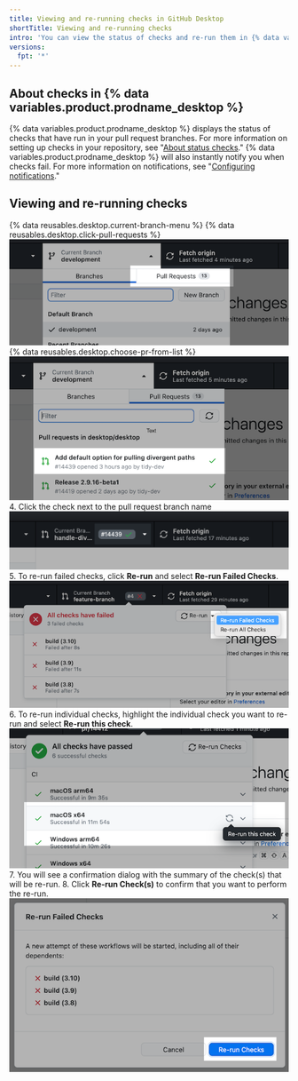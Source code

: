 ```yaml
---
title: Viewing and re-running checks in GitHub Desktop
shortTitle: Viewing and re-running checks
intro: 'You can view the status of checks and re-run them in {% data variables.product.prodname_desktop %}.'
versions:
  fpt: '*'
---
```

## About checks in {% data variables.product.prodname_desktop %}

{% data variables.product.prodname_desktop %} displays the status of checks that have run in your pull request branches. For more information on setting up checks in your repository, see "[About status checks](/github/collaborating-with-pull-requests/collaborating-on-repositories-with-code-quality-features/about-status-checks)." {% data variables.product.prodname_desktop %} will also instantly notify you when checks fail. For more information on notifications, see "[Configuring notifications](desktop/contributing-and-collaborating-using-github-desktop/working-with-your-remote-repository-on-github-or-github-enterprise/configuring-notifications)."

## Viewing and re-running checks

{% data reusables.desktop.current-branch-menu %}
{% data reusables.desktop.click-pull-requests %}
  ![Pull Requests tab in the Current Branch drop-down menu](/assets/images/help/desktop/branch-drop-down-pull-request-tab.png)
{% data reusables.desktop.choose-pr-from-list %}
  ![List of open pull requests in the repository](/assets/images/help/desktop/click-pull-request.png)
4. Click the check next to the pull request branch name
  ![Checks display next to branch name](/assets/images/help/desktop/checks-dialog.png)
5. To re-run failed checks, click **Re-run** and select **Re-run Failed Checks**.
  ![Re-run failed checks](/assets/images/help/desktop/re-run-failed-checks.png)
6. To re-run individual checks, highlight the individual check you want to re-run and select **Re-run this check**.
  ![Re-run individual checks](/assets/images/help/desktop/re-run-individual-checks.png)
7. You will see a confirmation dialog with the summary of the check(s) that will be re-run.
8. Click **Re-run Check(s)** to confirm that you want to perform the re-run.
  ![Re-run confirmation dialog](/assets/images/help/desktop/re-run-confirmation-dialog.png)